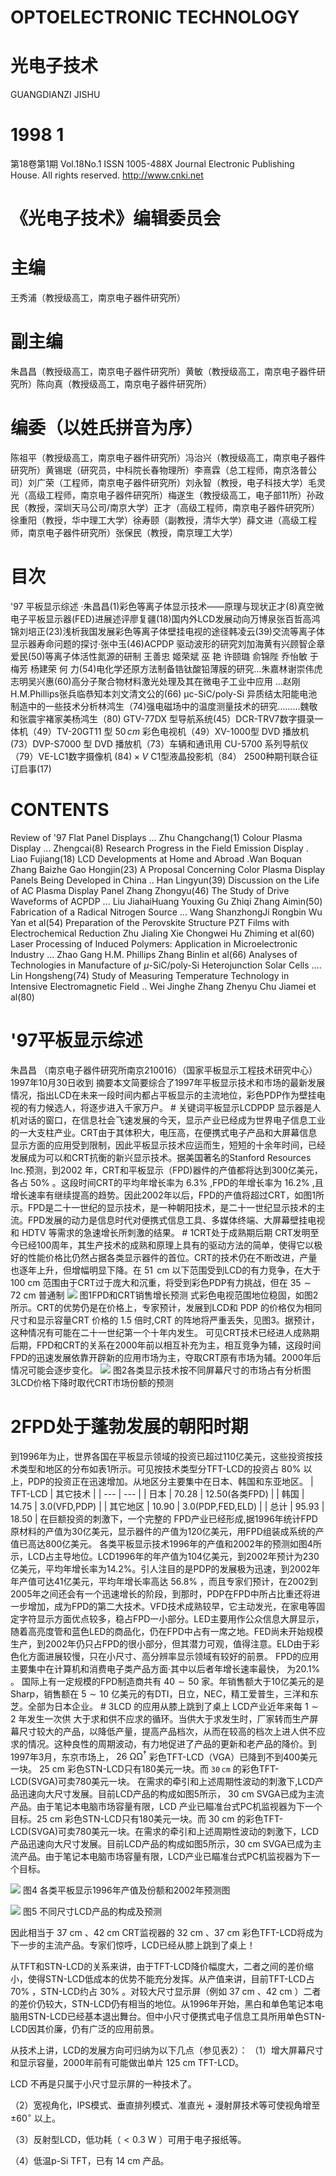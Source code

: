 # OPTOELECTRONIC TECHNOLOGY
# 光电子技术
GUANGDIANZI JISHU
# 1998 1
第18卷第1期
Vol.18No.1
ISSN 1005-488X
Journal Electronic Publishing House. All rights reserved. http://www.cnki.net
# 《光电子技术》编辑委员会
# 主编
王秀浦（教授级高工，南京电子器件研究所）
# 副主编
朱昌昌（教授级高工，南京电子器件研究所）黄敏（教授级高工，南京电子器件研究所）陈向真（教授级高工，南京电子器件研究所）
# 编委（以姓氏拼音为序）
陈祖平（教授级高工，南京电子器件研究所）冯治兴（教授级高工，南京电子器件研究所）黄锡珉（研究员，中科院长春物理所）李熹霖（总工程师，南京洛普公司）刘广荣（工程师，南京电子器件研究所）刘永智（教授，电子科技大学）毛灵光（高级工程师，南京电子器件研究所）梅遂生（教授级高工，电子部11所）孙政民（教授，深圳天马公司/南京大学）正才（高级工程师，南京电子器件研究所）徐重阳（教授，华中理工大学）徐寿颐（副教授，清华大学）薛文进（高级工程师，南京电子器件研究所）张保民（教授，南京理工大学）
# 目次
'97 平板显示综述 ·朱昌昌(1)彩色等离子体显示技术——原理与现状正才(8)真空微电子平板显示器(FED)进展述评廖复疆(18)国内外LCD发展动向万博泉张百哲高鸿锦刘培正(23)浅析我国发展彩色等离子体壁挂电视的途径韩凌云(39)交流等离子体显示器寿命问题的探讨·张中玉(46)ACPDP 驱动波形的研究刘加海黄有兴顾智企章爱民(50)等离子体活性氮源的研制
王善忠 姬荣斌 巫 艳 许颐璐 俞锦陛 乔怡敏 于梅芳 杨建荣 何 力(54)电化学还原方法制备锆钛酸铅薄膜的研究…朱嘉林谢崇伟虎志明吴兴惠(60)高分子聚合物材料激光处理及其在微电子工业中应用
…赵刚H.M.Phillips张兵临恭知本刘文清文公的(66) μc-SiC/poly-Si 异质结太阳能电池制造中的一些技术分析林鸿生（74)强电磁场中的温度测量技术的研究………魏敬和张震宇褚家美杨鸿生（80)
GTV-77DX 型导航系统(45）DCR-TRV7数字摄录一体机（49）TV-20GT11 型 $50\,cm$ 彩色电视机（49）XV-1000型 DVD 播放机(73）DVP-S7000 型 DVD 播放机（73）车辆和通讯用 CU-5700 系列导航仪（79）VE-LC1数字摄像机 $(84)\times V$ C1型液晶投影机（84）
2500种期刊联合征订启事(17)
# CONTENTS
Review of '97 Flat Panel Displays ... Zhu Changchang(1)
Colour Plasma Display ... Zhengcai(8)
Research Progress in the Field Emission Display . Liao Fujiang(18)
LCD Developments at Home and Abroad .Wan Boquan Zhang Baizhe Gao Hongjin(23)
A Proposal Concerning Color Plasma Display Panels Being Developed in China .. Han Lingyun(39)
Discussion on the Life of AC Plasma Display Panel Zhang Zhongyu(46)
The Study of Drive Waveforms of ACPDP ... Liu JiahaiHuang Youxing Gu Zhiqi Zhang Aimin(50)
Fabrication of a Radical Nitrogen Source ... Wang ShanzhongJi Rongbin Wu Yan et al(54)
Preparation of the Perovskite Structure PZT Films with Electrochemical Reduction Zhu Jialing Xie Chongwei Hu Zhiming et al(60)
Laser Processing of Induced Polymers: Application in Microelectronic Industry ... Zhao Gang H.M. Phillips Zhang Binlin et al(66)
Analyses of Technologies in Manufacture of $\mu\text{-SiC/poly-Si}$ Heterojunction Solar Cells .... Lin Hongsheng(74)
Study of Measuring Temperature Technology in Intensive Electromagnetic Field .. Wei Jinghe Zhang Zhenyu Chu Jiamei et al(80)
# '97平板显示综述
朱昌昌
（南京电子器件研究所南京210016）（国家平板显示工程技术研究中心）
1997年10月30日收到
摘要本文简要综合了1997年平板显示技术和市场的最新发展情况，指出LCD在未来一段时间内都占平板显示的主流地位，彩色PDP作为壁挂电视的有力候选人，将逐步进入千家万户。 # 关键词平板显示LCDPDP
显示器是人机对话的窗口，在信息社会飞速发展的今天，显示产业已经成为世界电子信息工业的一大支柱产业。CRT由于其体积大，电压高，在便携式电子产品和大屏幕信息显示方面的应用受到限制，因此平板显示技术应运而生，短短的十余年时间，已经发展成为可以和CRT抗衡的新兴显示技术。据美国著名的Stanford Resources Inc.预测，到2002 年，CRT和平板显示（FPD)器件的产值都将达到300亿美元，各占 $50\%$ 。这段时间CRT的平均年增长率为 $6.3\%$ ,FPD的年增长率为 $16.2\%$ ,且增长速率有继续提高的趋势。因此2002年以后，FPD的产值将超过CRT，如图1所示。FPD是二十一世纪的显示技术，是一种朝阳技术，是二十一世纪显示技术的主流。FPD发展的动力是信息时代对便携式信息工具、多媒体终端、大屏幕壁挂电视和 HDTV 等需求的急速增长所刺激的结果。 # 1CRT处于成熟期后期
CRT发明至今已经100周年，其生产技术的成熟和原理上具有的驱动方法的简单，使得它以极好的性能价格比仍然占据各类显示器件的首位。CRT的技术仍在不断改进，产量也逐年上升，但增幅明显下降。在 $51~\,\mathrm{cm}$ 以下范围受到LCD的有力竞争，在大于 $100~\mathrm{cm}$ 范围由于CRT过于庞大和沉重，将受到彩色PDP有力挑战，但在 $35\sim72~\mathrm{cm}$ 普通制
![](images/708c80eedd7f6cad7f9d954a473f9e966f2c76d2c58265651383103a62d43f1f.jpg)
图1FPD和CRT销售增长预测
式彩色电视范围地位稳固，如图2所示。CRT的优势仍是在价格上，专家预计，发展到LCD和 PDP 的价格仅为相同尺寸和显示容量CRT 价格的 1.5 倍时,CRT 的阵地将严重丢失，见图3。据预计，这种情况有可能在二十一世纪第一个十年内发生。 可见CRT技术已经进人成熟期后期，FPD和CRT的关系在2000年前以相互补充为主，相互竞争为辅，这段时间FPD的迅速发展依靠开辟新的应用市场为主，夺取CRT原有市场为辅。2000年后情况可能会逐步变化。 ![](images/2d4cd5325b8e58b72bf59cd4781bc38fb10f4274e9b2b7ddd872ff0b3f069f04.jpg)
图2各类显示技术按不同屏幕尺寸的市场占有分析图3LCD价格下降时取代CRT市场份额的预测
# 2FPD处于蓬勃发展的朝阳时期
到1996年为止，世界各国在平板显示领域的投资已超过110亿美元，这些投资按技术类型和地区的分布如表1所示。可见按技术类型分TFT-LCD的投资占 $80\%$ 以上，PDP的投资正在迅速增加。从地区分主要集中在日本、韩国和东亚地区。 
| TFT-LCD | 其它技术 |
| --- | --- |
| 日本 | 70.28 | 12.50(各类FPD) |
| 韩国 | 14.75 | 3.0(VFD,PDP) |
| 其它地区 | 10.90 | 3.0(PDP,FED,ELD) |
| 总计 | 95.93 | 18.50 |
在巨额投资的刺激下，一个完整的 FPD产业已经形成,据1996年统计FPD原材料的产值为30亿美元，显示器件的产值为120亿美元，用FPD组装成系统的产值已高达800亿美元。 各类平板显示技术1996年的产值和2002年的预测如图4所示，LCD占主导地位。LCD1996年的年产值为104亿美元，到2002年预计为230亿美元，平均年增长率为14.2%。引人注目的是PDP的发展极为迅速，到2002年年产值可达41亿美元，平均年增长率高达 $56.8\%$ ，而且专家们预计，在2002到2005年之间还会有一个迅速增长的阶段，到那时，PDP在FPD中所占比重还将进一步增加，成为FPD的第二大技术。VFD技术成熟较早，它主动发光，在家电等固定字符显示方面优点较多，稳占FPD一小部分。LED主要用作公众信息大屏显示，随着高亮度管和蓝色LED的商品化，仍在FPD中占有一席之地。FED尚未开始规模生产，到2002年仍只占FPD的很小部分，但其潜力可观，值得注意。ELD由于彩色化方面进展较慢，只在小尺寸、高分辨率显示领域有较好的前景。 FPD的应用主要集中在计算机和消费电子类产品方面·其中以后者年增长速率最快，
为$20.1\%$ 。 国际上有一定规模的FPD制造商共有 $40\sim50$ 家。年销售额大于10亿美元的是Sharp，销售额在 $5\sim10$ 亿美元的有DTI，日立，NEC，精工爱普生，三洋和东芝。全部为日本企业。 # 3LCD 的应用从膝上跳到了桌上
LCD产业近年来每 $1\sim2$ 年发生一次供 大于求和供不应求的循环。当供大于求发生时，厂家转而生产屏幕尺寸较大的产品，以降低产量，提高产品档次，从而在较高的档次上进人供不应求的情况。这种良性的周期波动，有力地促进了产品的更新和老产品的降价。到1997年3月，东京市场上， $26\ \mathrm{{\Omega}{\Omega}^{\dag}}$ 彩色TFT-LCD（VGA）已降到不到400美元一块。 $25~\mathrm{cm}$ 彩色STN-LCD只有180美元一块。而 $\mathtt{30\,cm}$ 的彩色TFT-LCD(SVGA)可卖780美元一块。 在需求的牵引和上述周期性波动的刺激下,LCD产品迅速向大尺寸发展。目前LCD产品的构成如图5所示， $30\ \mathrm{cm}$ SVGA已成为主流产品。由于笔记本电脑市场容量有限，LCD 产业已瞄准台式PC机监视器为下一个目标。$25\ \mathrm{cm}$ 彩色STN-LCD只有180美元一块。而 $30\ \mathrm{cm}$ 的彩色TFT-LCD(SVGA)可卖780美元一块。在需求的牵引和上述周期性波动的刺激下，LCD产品迅速向大尺寸发展。目前LCD产品的构成如图5所示，$30\ \mathrm{cm}$ SVGA已成为主流产品。由于笔记本电脑市场容量有限，LCD产业已瞄准台式PC机监视器为下一个目标。

![](images/c51ad7e79c5436d7093ca6075a79c3ec9ba2235678adc228f6e3b970c521b3d1.jpg)
图4 各类平板显示1996年产值及份额和2002年预测图

![](images/0d7fca4411abffc45f01392a0ac3b8ce2f039a7ab9bc9418c272983add88e214.jpg)
图5 不同尺寸LCD产品的构成及预测

因此相当于 $37\ \mathrm{cm}$ 、$42\ \mathrm{cm}$ CRT监视器的 $32\ \mathrm{cm}$ 、$37\ \mathrm{cm}$ 彩色TFT-LCD将成为下一步的主流产品。专家们惊呼，LCD已经从膝上跳到了桌上！

从TFT和STN-LCD的关系来讲，由于TFT-LCD降价幅度大，二者之间的差价缩小，使得STN-LCD低成本的优势不能充分发挥。从产值来讲，目前TFT-LCD占 $70\%$ ，STN-LCD约占 $30\%$ 。对较大尺寸显示屏（例如 $37\ \mathrm{cm}$ 、$42\ \mathrm{cm}$ ）二者的差价仍较大，STN-LCD仍有相当的地位。从1996年开始，黑白和单色笔记本电脑用STN-LCD已经基本退出舞台。但中小尺寸便携式电子信息工具所用单色STN-LCD因其价廉，仍有广泛的应用前景。

从技术上讲，LCD的发展方向可归纳为以下几点（参见表2）：
（1）增大屏幕尺寸和显示容量，2000年前有可能做出单片 $125\ \mathrm{cm}$ TFT-LCD。

LCD 不再是只属于小尺寸显示屏的一种技术了。

（2）宽视角化，IPS模式、垂直排列模式、准直光 $+$ 漫射屏技术等可使视角增至 $\pm 60^\circ$ 以上。

（3）反射型LCD，低功耗（$< 0.3\ \mathrm{W}$ ）可用于电子报纸等。

（4）低温p-Si TFT，已有 $14\ \mathrm{cm}$ 产品。
